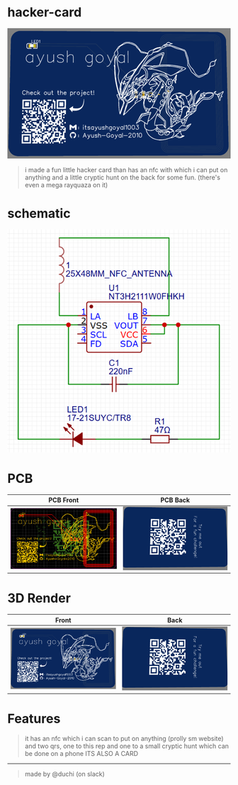 # hacker-card
![3d_front](https://github.com/Ayush-Goyal-2010/hacker-card/blob/main/assets/3d_front.png)
> i made a fun little hacker card than has an nfc with which i can put on anything and a little cryptic hunt on the back for some fun. (there's even a mega rayquaza on it)

# schematic
![schematic](https://github.com/Ayush-Goyal-2010/hacker-card/blob/main/assets/schematic.png)

# PCB
| PCB Front                  | PCB Back                 |
|----------------------------|--------------------------|
| ![3d_front](https://github.com/Ayush-Goyal-2010/hacker-card/blob/main/assets/pcb_front.png) | ![3d_back](https://github.com/Ayush-Goyal-2010/hacker-card/blob/main/assets/3d_back.png) |

# 3D Render
| Front                      | Back                     |
|----------------------------|--------------------------|
| ![3d_front](https://github.com/Ayush-Goyal-2010/hacker-card/blob/main/assets/3d_front.png) | ![3d_back](https://github.com/Ayush-Goyal-2010/hacker-card/blob/main/assets/3d_back.png) |

# Features 
> it has an nfc which i can scan to put on anything (prolly sm website) and two qrs, one to this rep and one to a small cryptic hunt which can be done on a phone ITS ALSO A CARD

---
> made by @duchi (on slack)
